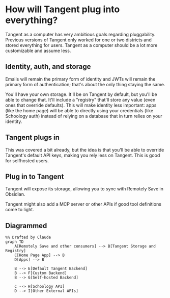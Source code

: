 # How will Tangent plug into everything?

Tangent as a computer has very ambitious goals regarding pluggability. Previous versions of Tangent only worked for one or two districts and stored everything for users. Tangent as a computer should be a lot more customizable and assume less.

## Identity, auth, and storage

Emails will remain the primary form of identity and JWTs will remain the primary form of authentication; that's about the only thing staying the same.

You'll have your own storage. It'll be on Tangent by default, but you'll be able to change that. It'll include a "registry" that'll store any value (even ones that override defaults). This will make identity less important: apps (like the home page) will be able to directly using your credentials (like Schoology auth) instead of relying on a database that in turn relies on your identity.

## Tangent plugs in

This was covered a bit already, but the idea is that you'll be able to override Tangent's default API keys, making you rely less on Tangent. This is good for selfhosted users.

## Plug in to Tangent

Tangent will expose its storage, allowing you to sync with Remotely Save in Obsidian.

Tangent might also add a MCP server or other APIs if good tool definitions come to light.

## Diagrammed

```mermaid
%% Drafted by Claude
graph TD
    A[Remotely Save and other consumers] --> B[Tangent Storage and Registry]
    C[Home Page App] --> B
    D[Apps] --> B

    B --> E[Default Tangent Backend]
    B --> F[Custom Backend]
    B --> G[Self-hosted Backend]

    C --> H[Schoology API]
    D --> I[Other External APIs]
```
